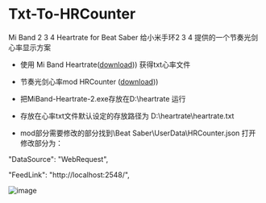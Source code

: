 # Txt-To-HRCounter
Mi Band 2 3 4 Heartrate for Beat Saber 
给小米手环2 3 4 提供的一个节奏光剑 心率显示方案


* 使用 Mi Band Heartrate([download](https://github.com/Eryux/miband-heartrate#mi-band-heartrate))) 获得txt心率文件


* 节奏光剑心率mod HRCounter ([download](https://github.com/qe201020335/HRCounter)))
* 把MiBand-Heartrate-2.exe存放在D:\heartrate 运行 
* 存放在心率txt文件默认设定的存放路径为 D:\heartrate\heartrate.txt
  

* mod部分需要修改的部分找到\Beat Saber\UserData\HRCounter.json 打开
  修改部分为：

"DataSource": "WebRequest",

"FeedLink": "http://localhost:2548/",

![image](https://github.com/gujimy/Txt-To-HRCounter/assets/40573598/bdb7ef17-66d4-4d8b-bf0a-fe870c1e9bce)
